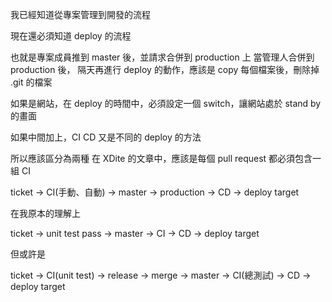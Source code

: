 我已經知道從專案管理到開發的流程

現在還必須知道 deploy 的流程

也就是專案成員推到 master 後，並請求合併到 production 上
當管理人合併到 production 後，
隔天再進行 deploy 的動作，應該是 copy 每個檔案後，刪除掉 .git 的檔案

如果是網站，在 deploy 的時間中，必須設定一個 switch，讓網站處於 stand by 的畫面

如果中間加上，CI CD 又是不同的 deploy 的方法


所以應該區分為兩種
在 XDite 的文章中，應該是每個 pull request 都必須包含一組 CI

ticket -> CI(手動、自動) -> master -> production -> CD -> deploy target

在我原本的理解上

ticket -> unit test pass -> master -> CI -> CD -> deploy target

但或許是

ticket -> CI(unit test) -> release -> merge -> master -> CI(總測試) -> CD -> deploy target